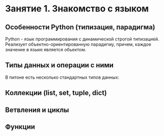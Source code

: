 # Занятие 1. Знакомство с языком

## Особенности Python (типизация, парадигма)
 Python - язык программирования с динамической строгой типизацией. Реализует объектно-ориентированную парадигму, причем, каждое значение в языке является обьектом.

## Типы данных и операции с ними
В питоне есть несколько стандартных типов данных:


## Коллекции (list, set, tuple, dict)


## Ветвления и циклы

## Функции
